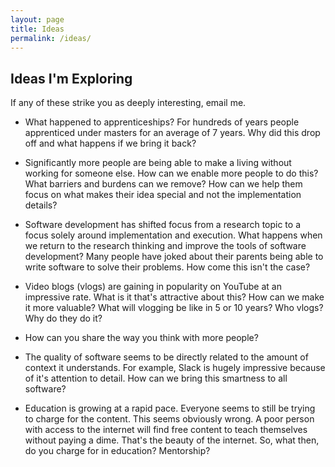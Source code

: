 ```yaml
---
layout: page
title: Ideas
permalink: /ideas/
---
```


## Ideas I'm Exploring

If any of these strike you as deeply interesting, email me.

* What happened to apprenticeships? For hundreds of years people
  apprenticed under masters for an average of 7 years. Why did
  this drop off and what happens if we bring it back?

* Significantly more people are being able to make a living without
  working for someone else. How can we enable more people to do this?
  What barriers and burdens can we remove? How can we help them focus on
  what makes their idea special and not the implementation details?

* Software development has shifted focus from a research topic to a
  focus solely around implementation and execution. What happens when we
  return to the research thinking and improve the tools of software
  development? Many people have joked about their parents being able to
  write software to solve their problems. How come this isn't the case?

* Video blogs (vlogs) are gaining in popularity on YouTube at an
  impressive rate. What is it that's attractive about this? How can we
  make it more valuable? What will vlogging be like in 5 or 10 years?
  Who vlogs? Why do they do it?

* How can you share the way you think with more people?

* The quality of software seems to be directly related to the amount of
  context it understands. For example, Slack is hugely impressive
  because of it's attention to detail. How can we bring this smartness to
  all software?

* Education is growing at a rapid pace. Everyone seems to still be
  trying to charge for the content. This seems obviously wrong. A poor
  person with access to the internet will find free content to teach
  themselves without paying a dime. That's the beauty of the internet. So,
  what then, do you charge for in education? Mentorship?
